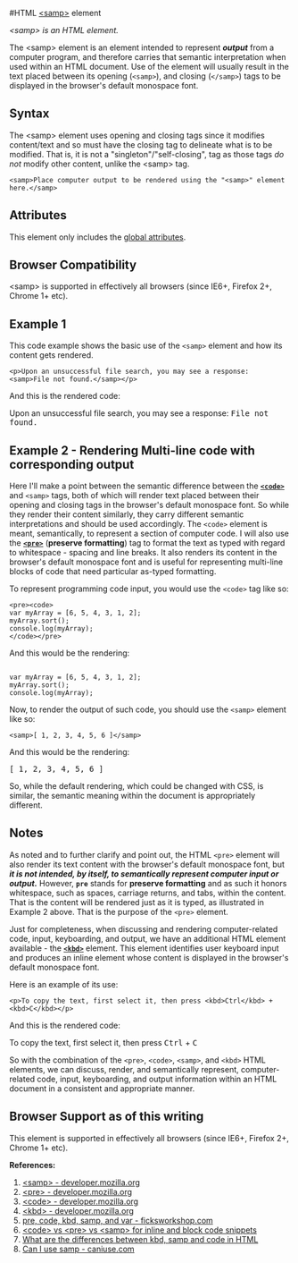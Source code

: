 #HTML [&lt;samp>](https://developer.mozilla.org/en-US/docs/Web/HTML/Element/samp) element

*&lt;samp> is an HTML element.*

The &lt;samp> element is an element intended to represent **_output_** from a computer program, and therefore carries that semantic interpretation when used within an HTML document. Use of the element will usually result in the text placed between its opening (`<samp>`), and closing (`</samp>`) tags to be displayed in the browser's default monospace font.

## Syntax

The &lt;samp> element uses opening and closing tags since it modifies content/text and so must have the closing tag to delineate what is to be modified. That is, it is not a "singleton"/"self-closing", tag as those tags *do not* modify other content, unlike the &lt;samp> tag.

```
<samp>Place computer output to be rendered using the "<samp>" element here.</samp>
```

## Attributes

This element only includes the [global attributes](https://developer.mozilla.org/en-US/docs/HTML/Global_attributes).

## Browser Compatibility

&lt;samp> is supported in effectively all browsers (since IE6+, Firefox 2+, Chrome 1+ etc).

## Example 1

This code example shows the basic use of the `<samp>` element and how its content gets rendered.

```
<p>Upon an unsuccessful file search, you may see a response: <samp>File not found.</samp></p>
```
And this is the rendered code:

<p>Upon an unsuccessful file search, you may see a response: <samp>File not found.</samp></p>

## Example 2 - Rendering Multi-line code with corresponding output

Here I'll make a point between the semantic difference between the <a href="https://developer.mozilla.org/en-US/docs/Web/HTML/Element/code" target="_blank"><strong><code>&lt;code></code></strong></a> and `<samp>` tags, both of which will render text placed between their opening and closing tags in the browser's default monospace font. So while they render their content similarly, they carry different semantic interpretations and should be used accordingly. The `<code>` element is meant, semantically, to represent a section of computer code. I will also use the <a href="https://developer.mozilla.org/en-US/docs/Web/HTML/Element/pre" target="_blank"><strong><code>&lt;pre></code></strong></a> (**preserve formatting**) tag to format the text as typed with regard to whitespace - spacing and line breaks. It also renders its content in the browser's default monospace font and is useful for representing multi-line blocks of code that need particular as-typed formatting.

To represent programming code input, you would use the `<code>` tag like so:

```
<pre><code>
var myArray = [6, 5, 4, 3, 1, 2];
myArray.sort();
console.log(myArray);
</code></pre>
```
And this would be the rendering:  
<pre><code>
var myArray = [6, 5, 4, 3, 1, 2];
myArray.sort();
console.log(myArray);
</code></pre>

Now, to render the output of such code, you should use the `<samp>` element like so:

`<samp>[ 1, 2, 3, 4, 5, 6 ]</samp>`

And this would be the rendering:

<samp>[ 1, 2, 3, 4, 5, 6 ]</samp>

So, while the default rendering, which could be changed with CSS, is similar, the semantic meaning within the document is appropriately different.

## Notes

As noted and to further clarify and point out, the HTML `<pre>` element will also render its text content with the browser's default monospace font, but **_it is not intended, by itself, to semantically represent computer input or output._** However, **`pre`** stands for **preserve formatting** and as such it honors whitespace, such as spaces, carriage returns, and tabs, within the content. That is the content will be rendered just as it is typed, as illustrated in Example 2 above. That is the purpose of the `<pre>` element.

Just for completeness, when discussing and rendering computer-related code, input, keyboarding, and output, we have an additional HTML element available - the <a href="https://developer.mozilla.org/en-US/docs/Web/HTML/Element/kbd" target="_blank"><strong><code>&lt;kbd></code></strong></a> element. This element identifies user keyboard input and produces an inline element whose content is displayed in the browser's default monospace font.

Here is an example of its use:

```
<p>To copy the text, first select it, then press <kbd>Ctrl</kbd> + <kbd>C</kbd></p>
```

And this is the rendered code:

<p>To copy the text, first select it, then press <kbd>Ctrl</kbd> + <kbd>C</kbd></p>

So with the combination of the `<pre>`, `<code>`, `<samp>`, and `<kbd>` HTML elements, we can discuss, render, and semantically represent, computer-related code, input, keyboarding, and output information within an HTML document in a consistent and appropriate manner.

## Browser Support as of this writing

This element is supported in effectively all browsers (since IE6+, Firefox 2+, Chrome 1+ etc).

**References:**

1. [&lt;samp> - developer.mozilla.org][ref1]  
2. [&lt;pre> - developer.mozilla.org][ref2]  
3. [&lt;code> - developer.mozilla.org][ref3]  
4. [&lt;kbd> - developer.mozilla.org][ref4]  
5. [pre, code, kbd, samp, and var - ficksworkshop.com][ref5]  
6. [&lt;code> vs &lt;pre> vs &lt;samp> for inline and block code snippets][ref6]  
7. [What are the differences between kbd, samp and code in HTML][ref7]  
8. [Can I use samp - caniuse.com][ref8]  

[ref1]:https://developer.mozilla.org/en-US/docs/Web/HTML/Element/samp
[ref2]:https://developer.mozilla.org/en-US/docs/Web/HTML/Element/pre
[ref3]:https://developer.mozilla.org/en-US/docs/Web/HTML/Element/code
[ref4]:https://developer.mozilla.org/en-US/docs/Web/HTML/Element/kbd
[ref5]:http://www.ficksworkshop.com/blog/14-coding/93-pre-code-kbd-samp-var
[ref6]:http://stackoverflow.com/questions/4611591/code-vs-pre-vs-samp-for-inline-and-block-code-snippets
[ref7]:http://stackoverflow.com/questions/32284477/what-are-the-differences-between-kbd-samp-and-code-in-html
[ref8]:http://caniuse.com/#search=samp

